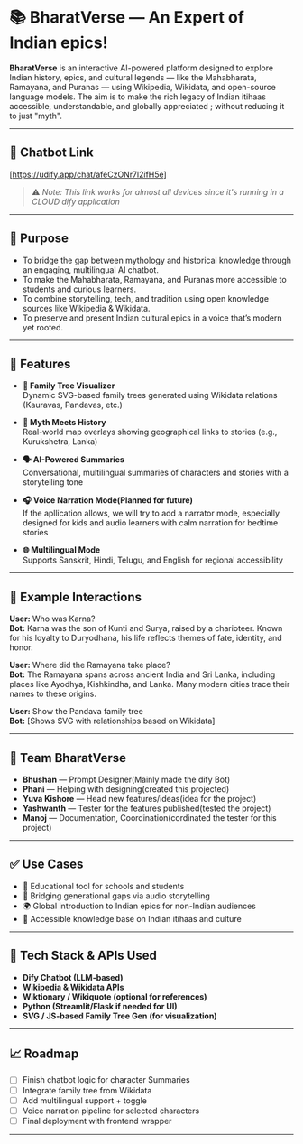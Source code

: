 # 📚 BharatVerse — An Expert of Indian epics!

**BharatVerse** is an interactive AI-powered platform designed to explore Indian history, epics, and cultural legends — like the Mahabharata, Ramayana, and Puranas — using Wikipedia, Wikidata, and open-source language models. The aim is to make the rich legacy of Indian itihaas accessible, understandable, and globally appreciated ; without reducing it to just "myth".

---

## 🔗 Chatbot Link  
[https://udify.app/chat/afeCzONr7l2ifH5e]

> ⚠️ *Note: This link works for almost all devices since it's running in a CLOUD dify application*

---

## 🎯 Purpose

- To bridge the gap between mythology and historical knowledge through an engaging, multilingual AI chatbot.
- To make the Mahabharata, Ramayana, and Puranas more accessible to students and curious learners.
- To combine storytelling, tech, and tradition using open knowledge sources like Wikipedia & Wikidata.
- To preserve and present Indian cultural epics in a voice that’s modern yet rooted.

---

## 🧠 Features

- **🧬 Family Tree Visualizer**  
  Dynamic SVG-based family trees generated using Wikidata relations (Kauravas, Pandavas, etc.)

- **📍 Myth Meets History**  
  Real-world map overlays showing geographical links to stories (e.g., Kurukshetra, Lanka)

- **🗣️ AI-Powered Summaries**  
  Conversational, multilingual summaries of characters and stories with a storytelling tone

- **🎧 Voice Narration Mode(Planned for future)**  
  If the apllication allows, we will try to add a narrator mode, especially designed for kids and audio learners with calm narration for bedtime stories

- **🌐 Multilingual Mode**  
  Supports Sanskrit, Hindi, Telugu, and English for regional accessibility

---

## 📌 Example Interactions

**User:** Who was Karna?  
**Bot:** Karna was the son of Kunti and Surya, raised by a charioteer. Known for his loyalty to Duryodhana, his life reflects themes of fate, identity, and honor.

**User:** Where did the Ramayana take place?  
**Bot:** The Ramayana spans across ancient India and Sri Lanka, including places like Ayodhya, Kishkindha, and Lanka. Many modern cities trace their names to these origins.

**User:** Show the Pandava family tree  
**Bot:** [Shows SVG with relationships based on Wikidata]

---

## 👥 Team BharatVerse

- **Bhushan** — Prompt Designer(Mainly made the dify Bot)
- **Phani** — Helping with designing(created this projected)  
- **Yuva Kishore** — Head new features/ideas(idea for the project) 
- **Yashwanth** — Tester for the features published(tested the project)
- **Manoj** — Documentation, Coordination(cordinated the tester for this project)

---

## ✅ Use Cases

- 📖 Educational tool for schools and students  
- 🧓 Bridging generational gaps via audio storytelling  
- 🌍 Global introduction to Indian epics for non-Indian audiences  
- 🧠 Accessible knowledge base on Indian itihaas and culture

---

## 🚧 Tech Stack & APIs Used

- **Dify Chatbot (LLM-based)**  
- **Wikipedia & Wikidata APIs**  
- **Wiktionary / Wikiquote (optional for references)**  
- **Python (Streamlit/Flask if needed for UI)**  
- **SVG / JS-based Family Tree Gen (for visualization)**

---

## 📈 Roadmap

- [ ] Finish chatbot logic for character Summaries
- [ ] Integrate family tree from Wikidata  
- [ ] Add multilingual support + toggle  
- [ ] Voice narration pipeline for selected characters  
- [ ] Final deployment with frontend wrapper

---